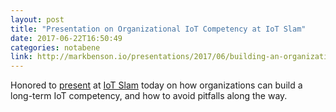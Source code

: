 ```yaml
---
layout: post
title: "Presentation on Organizational IoT Competency at IoT Slam"
date: 2017-06-22T16:50:49
categories: notabene
link: http://markbenson.io/presentations/2017/06/building-an-organizational-iot-competency-how-to-prevent-disaster/
---
```


Honored to [present][ln1] at [IoT Slam][ln2] today on how organizations can build a long-term IoT competency, and how to avoid pitfalls along the way.

[ln1]: http://markbenson.io/presentations/2017/06/building-an-organizational-iot-competency-how-to-prevent-disaster/
[ln2]: http://iotslam.com

